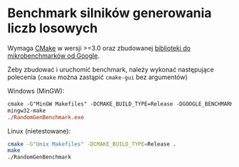 # Benchmark silników generowania liczb losowych

Wymaga [CMake](https://cmake.org) w wersji >=3.0 oraz zbudowanej [biblioteki do mikrobenchmarków od Google](https://github.com/google/benchmark).

Żeby zbudować i uruchomić benchmark, należy wykonać następujące polecenia (``cmake`` można zastąpić ``cmake-gui`` bez argumentów)

Windows (MinGW):

```ps
cmake -G"MinGW Makefiles" -DCMAKE_BUILD_TYPE=Release -DGOOGLE_BENCHMARK_INCLUDE_DIR="D:/C++/benchmark-1.2.0/include" -DGOOGLE_BENCHMARK_LIB_DIR="D:/C++/benchmark-1.2.0/src" .
mingw32-make
./RandomGenBenchmark.exe
```

Linux (nietestowane):

```bash
cmake -G"Unix Makefiles" -DCMAKE_BUILD_TYPE=Release .
make
./RandomGenBenchmark
```